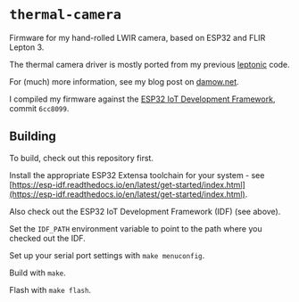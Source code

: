 # `thermal-camera`

Firmware for my hand-rolled LWIR camera, based on ESP32 and FLIR Lepton 3.

The thermal camera driver is mostly ported from my previous [leptonic](https://github.com/themainframe/leptonic) code.

For (much) more information, see my blog post on [damow.net](https://damow.net/building-a-thermal-camera).

I compiled my firmware against the [ESP32 IoT Development Framework](https://github.com/espressif/esp-idf), commit `6cc8099`.

## Building

To build, check out this repository first.

Install the appropriate ESP32 Extensa toolchain for your system - see [https://esp-idf.readthedocs.io/en/latest/get-started/index.html](https://esp-idf.readthedocs.io/en/latest/get-started/index.html).

Also check out the ESP32 IoT Development Framework (IDF) (see above).

Set the `IDF_PATH` environment variable to point to the path where you checked out the IDF.

Set up your serial port settings with `make menuconfig`.

Build with `make`.

Flash with `make flash`.

